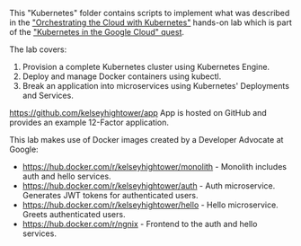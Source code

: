 This "Kubernetes" folder contains scripts to implement what was described in the
<a target="_blank" href="https://run.qwiklab.com/focuses/7044">
"Orchestrating the Cloud with Kubernetes"</a> hands-on lab
which is part of the <a taget="_blank" href="https://run.qwiklab.com/quests/29">
"Kubernetes in the Google Cloud" quest</a>.

The lab covers:
1. Provision a complete Kubernetes cluster using Kubernetes Engine.
2. Deploy and manage Docker containers using kubectl.
3. Break an application into microservices using Kubernetes' Deployments and Services.

https://github.com/kelseyhightower/app
App is hosted on GitHub and provides an example 12-Factor application. 

This lab makes use of Docker images created by a Developer Advocate at Google:

* https://hub.docker.com/r/kelseyhightower/monolith - Monolith includes auth and hello services.
* https://hub.docker.com/r/kelseyhightower/auth - Auth microservice. Generates JWT tokens for authenticated users.
* https://hub.docker.com/r/kelseyhightower/hello - Hello microservice. Greets authenticated users.
* https://hub.docker.com/r/ngnix - Frontend to the auth and hello services.
